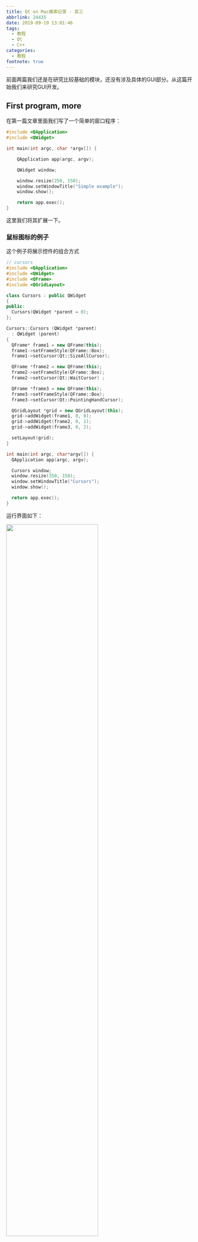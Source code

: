 ```yaml
---
title: Qt on Mac摸索记录 - 其三
abbrlink: 24435
date: 2019-09-19 13:01:46
tags:
  - 教程
  - Qt
  - C++
categories:
  - 教程
footnote: true
---
```


前面两篇我们还是在研究比较基础的模块，还没有涉及具体的GUI部分。从这篇开始我们来研究GUI开发。

## First program, more

在第一篇文章里面我们写了一个简单的窗口程序：

```cpp
#include <QApplication>
#include <QWidget>

int main(int argc, char *argv[]) {

    QApplication app(argc, argv);

    QWidget window;

    window.resize(250, 150);
    window.setWindowTitle("Simple example");
    window.show();

    return app.exec();
}
```

这里我们将其扩展一下。

### 鼠标图标的例子

这个例子将展示控件的组合方式

```cpp
// cursors
#include <QApplication>
#include <QWidget>
#include <QFrame>
#include <QGridLayout>

class Cursors : public QWidget
{
public:
  Cursors(QWidget *parent = 0);
};

Cursors::Cursors (QWidget *parent)
  : QWidget (parent)
{
  QFrame* frame1 = new QFrame(this);
  frame1->setFrameStyle(QFrame::Box);
  frame1->setCursor(Qt::SizeAllCursor);

  QFrame *frame2 = new QFrame(this);
  frame2->setFrameStyle(QFrame::Box);
  frame2->setCursor(Qt::WaitCursor) ;

  QFrame *frame3 = new QFrame(this);
  frame3->setFrameStyle(QFrame::Box);
  frame3->setCursor(Qt::PointingHandCursor);

  QGridLayout *grid = new QGridLayout(this);
  grid->addWidget(frame1, 0, 0);
  grid->addWidget(frame2, 0, 1);
  grid->addWidget(frame3, 0, 2);

  setLayout(grid);
}

int main(int argc, char*argv[]) {
  QApplication app(argc, argv);

  Cursors window;
  window.resize(350, 150);
  window.setWindowTitle("Cursors");
  window.show();

  return app.exec();
}
```

运行界面如下：

<img src="https://imgs.codewoody.com/uploads/big/1a14bb5978e2f4d7844b005ed289dbf6.png" style="width: 70%; border: none">

将鼠标放到不同的框里面，鼠标的图标形态会发生变化。

### 按钮与数据交互

我们来写一个累加累减小工具。这次我们需要写三个文件：

```cpp
// plusminus.h
#pragma once

#include <QWidget>
#include <QApplication>
#include <QPushButton>
#include <QLabel>

class PlusMinus : public QWidget {

  Q_OBJECT

  public:
    PlusMinus(QWidget *parent = 0);

  private slots:
    void OnPlus();
    void OnMinus();

  private:
    QLabel *lbl;
};
```

```cpp
// plusminus.cpp
#include "plusminus.h"
#include <QGridLayout>

PlusMinus::PlusMinus(QWidget *parent)
    : QWidget(parent) {
  QPushButton *plsBtn = new QPushButton("+", this);
  QPushButton *minBtn = new QPushButton("-", this);
  lbl = new QLabel("0", this);
  
  QGridLayout *grid = new QGridLayout(this);
  grid->addWidget(plsBtn, 0, 0);
  grid->addWidget(minBtn, 0, 1);
  grid->addWidget(lbl, 1, 1);

  setLayout(grid);  

  connect(plsBtn, &QPushButton::clicked, this, &PlusMinus::OnPlus);
  connect(minBtn, &QPushButton::clicked, this, &PlusMinus::OnMinus);
}

void PlusMinus::OnPlus() {
  int val = lbl->text().toInt();
  val++;
  lbl->setText(QString::number(val));
}

void PlusMinus::OnMinus() {
  int val = lbl->text().toInt();
  val--;
  lbl->setText(QString::number(val));
}
```

```cpp
// main.cpp
#include "plusminus.h"


int main(int argc, char *argv[]) {
    
  QApplication app(argc, argv);  
    
  PlusMinus window;

  window.resize(300, 190);
  window.setWindowTitle("Plus minus");
  window.show();

  return app.exec();
}
```

在原版英文教程中没有给出编译方法【~即没有给出pro文件的内容】，这里可能会有一些坑要踩。我们首先来看一下源文件中有什么不太一样的地方，然后给出编译的方法。

我们来看`plusminus.h`文件。首先我们要注意到`Q_OBJECT`这个宏。这个宏放在这里是我们使用Qt提供的信号与回调（槽）【~我也是刚开始学习，这里描述措辞后续可能需要更改】的必要条件。宏的内容，实际上是定义了一些函数和属性，并且`qmake`编译系统在扫描到这个文件时，会自动生成实现这些函数的文件。另一需要注意的点是，在`OnPlus`和`OnMinus`声明的前面有`private slots`字段。这里的`slots`也是一个特殊的宏，起作用是将其后的函数标注为可供Qt事件响应系统的回调函数。

要编译这几个文件，在处理pro文件时需要注意这么几点：

1. 添加`Headers += plusminus.h`。如果没有这句话，编译系统就无法为`Q_OBJECT`标注的类创建需要的源文件，导致链接时出现`Undefined symbols for architecture XXX`类型的错误。
2. 这里编译过程的中间临时文件比较多，建议在pro文件里面添加

```make
OBJECTS_DIR=tmp
MOC_DIR=tmp
```

完整的pro文件如下：

```make
######################################################################
# Automatically generated by qmake (3.1) Wed Sep 18 17:05:09 2019
######################################################################

TEMPLATE = app
TARGET = learnQt
INCLUDEPATH += .

# You can make your code fail to compile if you use deprecated APIs.
# In order to do so, uncomment the following line.
# Please consult the documentation of the deprecated API in order to know
# how to port your code away from it.
# You can also select to disable deprecated APIs only up to a certain version of Qt.
#DEFINES += QT_DISABLE_DEPRECATED_BEFORE=0x060000    # disables all the APIs deprecated before Qt 6.0.0

OBJECTS_DIR=tmp
MOC_DIR=tmp

# Input
SOURCES += main.cpp plusminus.cpp
HEADERS += plusminus.h

QT += widgets
```

程序运行的界面如下：

<img src="https://imgs.codewoody.com/uploads/big/d8119dbb52ad1289549bb8e29916dcba.png" style="width: 70%; border: none">

## [Menus and toobars](http://zetcode.com/gui/qt5/menusandtoolbars/)

这里来介绍菜单和工具栏的使用。尽管在不同的操作系统下他们长的不一样，但是Qt提供了一致的接口。

### 简单的例子

下面的例子给出了最简单的Menu功能演示。我们分成三个文件：

```cpp
// simplemenu.h
#pragma once

#include <QMainWindow>
#include <QApplication>

class SimpleMenu : public QMainWindow {

  public:
    SimpleMenu(QWidget *parent = 0);
};
```

```cpp
// simplemenu.cpp
#include "simplemenu.h"
#include <QMenu>
#include <QMenuBar>

SimpleMenu::SimpleMenu(QWidget *parent)
    : QMainWindow(parent) {
    
  QAction *quit = new QAction("&Quit", this);

  QMenu *file;
  file = menuBar()->addMenu("&File");
  file->addAction(quit);

  connect(quit, &QAction::triggered, qApp, QApplication::quit);
}
```

```cpp
// main.cpp
#include "simplemenu.h"

int main(int argc, char *argv[]) {

  QApplication app(argc, argv);  

  SimpleMenu window;

  window.resize(250, 150);
  window.setWindowTitle("Simple menu");
  window.show();

  return app.exec();
}
```

这个例子在Mac上运行没法看到"File"这个菜单栏选项。为什么呢？这是因为在MAC中，名称为`Quit`的Action会被自动整合到名称为应用名的首个菜单项目里面去。要看到独立的`File`菜单选项，需要把`Quit`改成其他名字就好了。

<img src="https://imgs.codewoody.com/uploads/big/4eafd4e6e49effd13e8b92370496204c.png" style="width: 70%">
<figcaption>图片出处：https://forum.qt.io/topic/98908/menubar-in-macos-not-working/9</figcaption>
<br>
Qt 的官方网文档在[这里](https://doc.qt.io/qt-5/qmenubar.html#details)说明了原因:

> Qt for macOS also provides a menu bar merging feature to make QMenuBar conform more closely to accepted macOS menu bar layout. The merging functionality is based on string matching the title of a QMenu entry. These strings are translated (using `QObject::tr()`) in the "QMenuBar" context. If an entry is moved its slots will still fire as if it was in the original place. The table below outlines the strings looked for and where the entry is placed if matched:

<img src="https://imgs.codewoody.com/uploads/big/9079590b1679702a8da8ca51be4c6573.png" style="border: none">

### Toolbar

> 这部分最近应该用不到，先不实验，把教程内容搬过来

```toolbar.h
#pragma once

#include <QMainWindow>
#include <QApplication>

class Toolbar : public QMainWindow {
    
  Q_OBJECT  

  public:
    Toolbar(QWidget *parent = 0);
};
```

```toolbar.cpp
#include "toolbar.h"
#include <QToolBar>
#include <QIcon>
#include <QAction>

Toolbar::Toolbar(QWidget *parent)
    : QMainWindow(parent) {
    
  QPixmap newpix("new.png");
  QPixmap openpix("open.png");
  QPixmap quitpix("quit.png");
  
  QToolBar *toolbar = addToolBar("main toolbar");
  toolbar->addAction(QIcon(newpix), "New File");
  toolbar->addAction(QIcon(openpix), "Open File");
  toolbar->addSeparator();
  QAction *quit = toolbar->addAction(QIcon(quitpix), 
      "Quit Application");
  
  connect(quit, &QAction::triggered, qApp, &QApplication::quit);
}
```

```cpp
// main.cpp
#include "toolbar.h"

int main(int argc, char *argv[]) {
    
  QApplication app(argc, argv);  
    
  Toolbar window;

  window.resize(300, 200);
  window.setWindowTitle("QToolBar");
  window.show();

  return app.exec();
}
```
